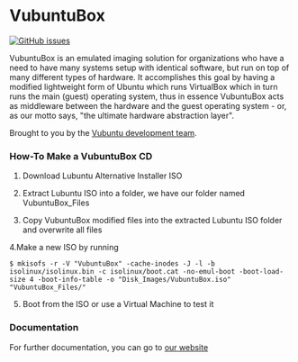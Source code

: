 VubuntuBox
============

[![GitHub issues](https://img.shields.io/github/issues/JacobJWalker/VubuntuBox.svg)](https://github.com/JacobJWalker/VubuntuBox/issues)

VubuntuBox is an emulated imaging solution for organizations who have a need to have many systems setup with identical software, but run on top of many different types of hardware. It accomplishes this goal by having a modified lightweight form of Ubuntu which runs VirtualBox which in turn runs the main (guest) operating system, thus in essence VubuntuBox acts as middleware between the hardware and the guest operating system - or, as our motto says, "the ultimate hardware abstraction layer".

Brought to you by the [Vubuntu development team](http://vubuntubox.org/wiki/index.php?title=VubuntuBox_Development_Team).

### How-To Make a VubuntuBox CD ###

1. Download Lubuntu Alternative Installer ISO

2. Extract Lubuntu ISO into a folder, we have our folder named VubuntuBox_Files

3. Copy VubuntuBox modified files into the extracted Lubuntu ISO folder and overwrite all files

4.Make a new ISO by running 
            
    $ mkisofs -r -V "VubuntuBox" -cache-inodes -J -l -b isolinux/isolinux.bin -c isolinux/boot.cat -no-emul-boot -boot-load-size 4 -boot-info-table -o "Disk_Images/VubuntuBox.iso" "VubuntuBox_Files/"

5. Boot from the ISO or use a Virtual Machine to test it

### Documentation ###
For further documentation, you can go to [our website](http://www.vubuntuBox.org)
